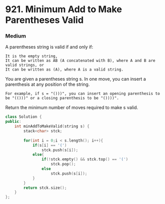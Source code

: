 # 921. Minimum Add to Make Parentheses Valid
### Medium

A parentheses string is valid if and only if:

    It is the empty string,
    It can be written as AB (A concatenated with B), where A and B are valid strings, or
    It can be written as (A), where A is a valid string.

You are given a parentheses string s. In one move, you can insert a parenthesis at any position of the string.

    For example, if s = "()))", you can insert an opening parenthesis to be "(()))" or a closing parenthesis to be "())))".

Return the minimum number of moves required to make s valid.

```cpp
class Solution {
public:
    int minAddToMakeValid(string s) {
        stack<char> stck;
        
        for(int i = 0;i < s.length(); i++){
            if(s[i] == '(')
                stck.push(s[i]);
            else{
                if(!stck.empty() && stck.top() == '(')
                    stck.pop();
                else
                    stck.push(s[i]);
            }
        }
        return stck.size();
    }
};
```